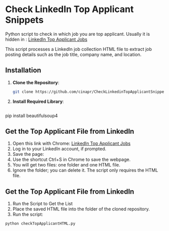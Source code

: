 # Check LinkedIn Top Applicant Snippets
Python script to check in which job you are top applicant. 
Usually it is hidden in : [LinkedIn Top Applicant Jobs](https://www.linkedin.com/jobs/collections/top-applicant)

This script processes a LinkedIn job collection HTML file to extract job posting details such as the job title, company name, and location.


## Installation
1. **Clone the Repository**:
   ```bash
   git clone https://github.com/cinapr/CheckLinkedinTopApplicantSnippet.git
   ```
   
2. **Install Required Library**:
   ```bash
  pip install beautifulsoup4
  

  

## Get the Top Applicant File from LinkedIn
1. Open this link with Chrome: [LinkedIn Top Applicant Jobs](https://www.linkedin.com/jobs/collections/top-applicant)
2. Log in to your LinkedIn account, if prompted.
3. Save the page:
  1. Use the shortcut Ctrl+S in Chrome to save the webpage.
  2. You will get two files: one folder and one HTML file.
4. Ignore the folder; you can delete it. The script only requires the HTML file.

  

## Get the Top Applicant File from LinkedIn
1. Run the Script to Get the List
2. Place the saved HTML file into the folder of the cloned repository.
3. Run the script:
  ```bash
  python checkTopApplicantHTML.py
